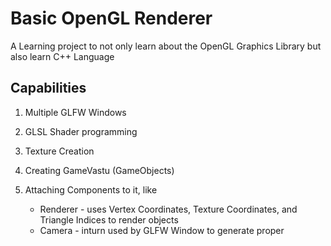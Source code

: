 # Basic OpenGL Renderer

A Learning project to not only learn about the OpenGL Graphics Library but also learn C++ Language

## Capabilities

1. Multiple GLFW Windows
2. GLSL Shader programming
3. Texture Creation
4. Creating GameVastu (GameObjects)
5. Attaching Components to it, like

    - Renderer \- uses Vertex Coordinates, Texture Coordinates, and Triangle Indices to render objects
    - Camera \- inturn used by GLFW Window to generate proper

<!-- 5. Using Transforms to change Position, Rotation and Scale of GameVastu -->

<!-- ## Examples -->
<!-- Following are few examples of code samples to render things using OpenGL -->
